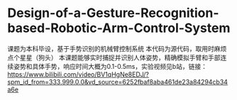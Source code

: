 # Design-of-a-Gesture-Recognition-based-Robotic-Arm-Control-System
课题为本科毕设，基于手势识别的机械臂控制系统
本代码为源代码，取用时麻烦点个星星（狗头）
本课题能够实时捕捉并识别人体姿势，精确模拟手臂和手部连续姿势和具体手势，响应时间大概为0.1-0.5ms，实验视频见b站，链接：https://www.bilibili.com/video/BV1qHgNe8EDJ/?spm_id_from=333.999.0.0&vd_source=6252fbaf8aba461de23a84294cb34a6e
